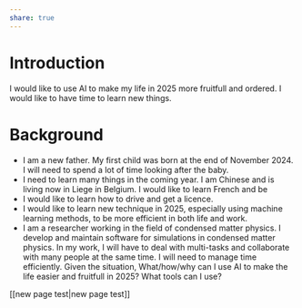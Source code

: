 ```yaml
---
share: true
---
```


# Introduction
I would like to use AI to make my life in 2025 more fruitfull and ordered. 
I would like to have time to learn new things. 
# Background
- I am a new father. My first child was born at the end of November 2024. I will need to spend a lot of time looking after the baby. 
- I need to learn many things in the coming year. I am Chinese and is living now in Liege in Belgium. I would like to learn French and be 
- I would like to learn how to drive and get a licence. 
- I would like to learn new technique in 2025, especially using machine learning methods, to be more efficient in both life and work. 
- I am a researcher working in the field of condensed matter physics. I develop and maintain software for simulations in condensed matter physics. In my work, I will have to deal with multi-tasks and collaborate with many people at the same time. I will need to manage time efficiently. 
Given the situation, What/how/why can I use AI to make the life easier and fruitfull in 2025? What tools can I use?

[[new page test|new page test]]


